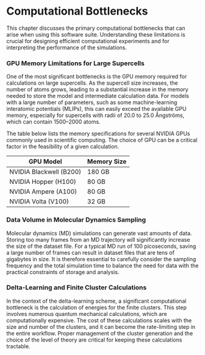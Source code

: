 # Computational Bottlenecks

This chapter discusses the primary computational bottlenecks that can arise when using this software suite. Understanding these limitations is crucial for designing efficient computational experiments and for interpreting the performance of the simulations.

### GPU Memory Limitations for Large Supercells

One of the most significant bottlenecks is the GPU memory required for calculations on large supercells. As the supercell size increases, the number of atoms grows, leading to a substantial increase in the memory needed to store the model and intermediate calculation data. For models with a large number of parameters, such as some machine-learning interatomic potentials (MLIPs), this can easily exceed the available GPU memory, especially for supercells with radii of 20.0 to 25.0 Ångströms, which can contain 1500–2000 atoms.

The table below lists the memory specifications for several NVIDIA GPUs commonly used in scientific computing. The choice of GPU can be a critical factor in the feasibility of a given calculation.

| GPU Model                  | Memory Size |
| -------------------------- | ----------- |
| NVIDIA Blackwell (B200)    | 180 GB      |
| NVIDIA Hopper (H100)       | 80 GB       |
| NVIDIA Ampere (A100)       | 80 GB       |
| NVIDIA Volta (V100)        | 32 GB       |

### Data Volume in Molecular Dynamics Sampling

Molecular dynamics (MD) simulations can generate vast amounts of data. Storing too many frames from an MD trajectory will significantly increase the size of the dataset file. For a typical MD run of 100 picoseconds, saving a large number of frames can result in dataset files that are tens of gigabytes in size. It is therefore essential to carefully consider the sampling frequency and the total simulation time to balance the need for data with the practical constraints of storage and analysis.

### Delta-Learning and Finite Cluster Calculations

In the context of the delta-learning scheme, a significant computational bottleneck is the calculation of energies for the finite clusters. This step involves numerous quantum mechanical calculations, which are computationally expensive. The cost of these calculations scales with the size and number of the clusters, and it can become the rate-limiting step in the entire workflow. Proper management of the cluster generation and the choice of the level of theory are critical for keeping these calculations tractable.
